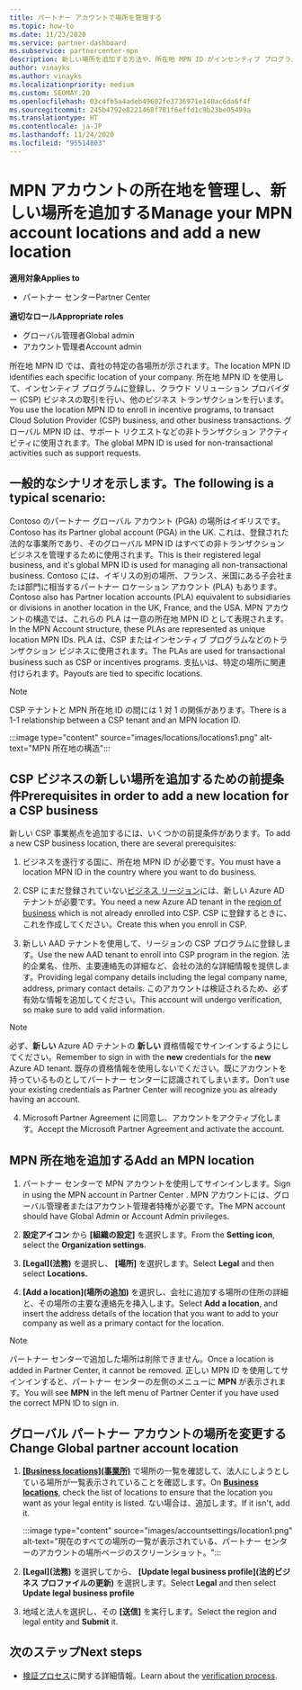 ```yaml
---
title: パートナー アカウントで場所を管理する
ms.topic: how-to
ms.date: 11/23/2020
ms.service: partner-dashboard
ms.subservice: partnercenter-mpn
description: 新しい場所を追加する方法や、所在地 MPN ID がインセンティブ プログラム、CSP ビジネス、サブスクリプション、その他のトランザクションでどのように使用されるかについて説明します。
author: vinayks
ms.author: vinayks
ms.localizationpriority: medium
ms.custom: SEOMAY.20
ms.openlocfilehash: 03c4fb5a4adeb49602fe3736971e140ac6da6f4f
ms.sourcegitcommit: 245b4792e8221468f781f6effd1c9b23be05499a
ms.translationtype: HT
ms.contentlocale: ja-JP
ms.lasthandoff: 11/24/2020
ms.locfileid: "95514803"
---
```

# <a name="manage-your-mpn-account-locations-and-add-a-new-location"></a><span data-ttu-id="3afe2-103">MPN アカウントの所在地を管理し、新しい場所を追加する</span><span class="sxs-lookup"><span data-stu-id="3afe2-103">Manage your MPN account locations and add a new location</span></span>

<span data-ttu-id="3afe2-104">**適用対象**</span><span class="sxs-lookup"><span data-stu-id="3afe2-104">**Applies to**</span></span>

- <span data-ttu-id="3afe2-105">パートナー センター</span><span class="sxs-lookup"><span data-stu-id="3afe2-105">Partner Center</span></span>

<span data-ttu-id="3afe2-106">**適切なロール**</span><span class="sxs-lookup"><span data-stu-id="3afe2-106">**Appropriate roles**</span></span>

- <span data-ttu-id="3afe2-107">グローバル管理者</span><span class="sxs-lookup"><span data-stu-id="3afe2-107">Global admin</span></span>
- <span data-ttu-id="3afe2-108">アカウント管理者</span><span class="sxs-lookup"><span data-stu-id="3afe2-108">Account admin</span></span>

<span data-ttu-id="3afe2-109">所在地 MPN ID では、貴社の特定の各場所が示されます。</span><span class="sxs-lookup"><span data-stu-id="3afe2-109">The location MPN ID identifies each specific location of your company.</span></span> <span data-ttu-id="3afe2-110">所在地 MPN ID を使用して、インセンティブ プログラムに登録し、クラウド ソリューション プロバイダー (CSP) ビジネスの取引を行い、他のビジネス トランザクションを行います。</span><span class="sxs-lookup"><span data-stu-id="3afe2-110">You use the location MPN ID to enroll in incentive programs, to transact Cloud Solution Provider (CSP) business, and other business transactions.</span></span> <span data-ttu-id="3afe2-111">グローバル MPN ID は、サポート リクエストなどの非トランザクション アクティビティに使用されます。</span><span class="sxs-lookup"><span data-stu-id="3afe2-111">The global MPN ID is used for non-transactional activities such as support requests.</span></span>

## <a name="the-following-is-a-typical-scenario"></a><span data-ttu-id="3afe2-112">一般的なシナリオを示します。</span><span class="sxs-lookup"><span data-stu-id="3afe2-112">The following is a typical scenario:</span></span>

<span data-ttu-id="3afe2-113">Contoso のパートナー グローバル アカウント (PGA) の場所はイギリスです。</span><span class="sxs-lookup"><span data-stu-id="3afe2-113">Contoso has its Partner global account (PGA) in the UK.</span></span> <span data-ttu-id="3afe2-114">これは、登録された法的な事業所であり、そのグローバル MPN ID はすべての非トランザクション ビジネスを管理するために使用されます。</span><span class="sxs-lookup"><span data-stu-id="3afe2-114">This is their registered legal business, and it's global MPN ID is used for managing all non-transactional business.</span></span> <span data-ttu-id="3afe2-115">Contoso には、イギリスの別の場所、フランス、米国にある子会社または部門に相当するパートナー ロケーション アカウント (PLA) もあります。</span><span class="sxs-lookup"><span data-stu-id="3afe2-115">Contoso also has Partner location accounts (PLA) equivalent to subsidiaries or divisions in another location in the UK, France, and the USA.</span></span> <span data-ttu-id="3afe2-116">MPN アカウントの構造では、これらの PLA は一意の所在地 MPN ID として表現されます。</span><span class="sxs-lookup"><span data-stu-id="3afe2-116">In the MPN Account structure, these PLAs are represented as unique location MPN IDs.</span></span> <span data-ttu-id="3afe2-117">PLA は、CSP またはインセンティブ プログラムなどのトランザクション ビジネスに使用されます。</span><span class="sxs-lookup"><span data-stu-id="3afe2-117">The PLAs are used for transactional business such as CSP or incentives programs.</span></span> <span data-ttu-id="3afe2-118">支払いは、特定の場所に関連付けられます。</span><span class="sxs-lookup"><span data-stu-id="3afe2-118">Payouts are tied to specific locations.</span></span> 

>[!NOTE]
><span data-ttu-id="3afe2-119">CSP テナントと MPN 所在地 ID の間には 1 対 1 の関係があります。</span><span class="sxs-lookup"><span data-stu-id="3afe2-119">There is a 1-1 relationship between a CSP tenant and an MPN location ID.</span></span>

:::image type="content" source="images/locations/locations1.png" alt-text="MPN 所在地の構造":::

## <a name="prerequisites-in-order-to-add-a-new-location-for-a-csp-business"></a><span data-ttu-id="3afe2-121">CSP ビジネスの新しい場所を追加するための前提条件</span><span class="sxs-lookup"><span data-stu-id="3afe2-121">Prerequisites in order to add a new location for a CSP business</span></span>

<span data-ttu-id="3afe2-122">新しい CSP 事業拠点を追加するには、いくつかの前提条件があります。</span><span class="sxs-lookup"><span data-stu-id="3afe2-122">To add a new CSP business location, there are several prerequisites:</span></span>

1. <span data-ttu-id="3afe2-123">ビジネスを遂行する国に、所在地 MPN ID が必要です。</span><span class="sxs-lookup"><span data-stu-id="3afe2-123">You must have a location MPN ID in the country where you want to do business.</span></span>

1. <span data-ttu-id="3afe2-124">CSP にまだ登録されていない[ビジネス リージョン](regional-authorization-overview.md)には、新しい Azure AD テナントが必要です。</span><span class="sxs-lookup"><span data-stu-id="3afe2-124">You need a new Azure AD tenant in the [region of business](regional-authorization-overview.md) which is not already enrolled into CSP.</span></span> <span data-ttu-id="3afe2-125">CSP に登録するときに、これを作成してください。</span><span class="sxs-lookup"><span data-stu-id="3afe2-125">Create this when you enroll in CSP.</span></span>
 
3. <span data-ttu-id="3afe2-126">新しい AAD テナントを使用して、リージョンの CSP プログラムに登録します。</span><span class="sxs-lookup"><span data-stu-id="3afe2-126">Use the new AAD tenant to enroll into CSP program in the region.</span></span>
<span data-ttu-id="3afe2-127">法的企業名、住所、主要連絡先の詳細など、会社の法的な詳細情報を提供します。</span><span class="sxs-lookup"><span data-stu-id="3afe2-127">Providing legal company details including the legal company name, address, primary contact details.</span></span> <span data-ttu-id="3afe2-128">このアカウントは検証されるため、必ず有効な情報を追加してください。</span><span class="sxs-lookup"><span data-stu-id="3afe2-128">This account will undergo verification, so make sure to add valid information.</span></span>

>[!NOTE] 
 ><span data-ttu-id="3afe2-129">必ず、**新しい** Azure AD テナントの **新しい** 資格情報でサインインするようにしてください。</span><span class="sxs-lookup"><span data-stu-id="3afe2-129">Remember to sign in with the **new** credentials for the **new** Azure AD tenant.</span></span> <span data-ttu-id="3afe2-130">既存の資格情報を使用しないでください。既にアカウントを持っているものとしてパートナー センターに認識されてしまいます。</span><span class="sxs-lookup"><span data-stu-id="3afe2-130">Don't use your existing credentials as Partner Center will recognize you as already having an account.</span></span>

4. <span data-ttu-id="3afe2-131">Microsoft Partner Agreement に同意し、アカウントをアクティブ化します。</span><span class="sxs-lookup"><span data-stu-id="3afe2-131">Accept the Microsoft Partner Agreement and activate the account.</span></span>

## <a name="add-an-mpn-location"></a><span data-ttu-id="3afe2-132">MPN 所在地を追加する</span><span class="sxs-lookup"><span data-stu-id="3afe2-132">Add an MPN location</span></span>

1. <span data-ttu-id="3afe2-133">パートナー センターで MPN アカウントを使用してサインインします。</span><span class="sxs-lookup"><span data-stu-id="3afe2-133">Sign in using the MPN account in Partner Center .</span></span> <span data-ttu-id="3afe2-134">MPN アカウントには、グローバル管理者またはアカウント管理者特権が必要です。</span><span class="sxs-lookup"><span data-stu-id="3afe2-134">The MPN account should have Global Admin or Account Admin privileges.</span></span> 

1. <span data-ttu-id="3afe2-135">**設定アイコン** から **[組織の設定]** を選択します。</span><span class="sxs-lookup"><span data-stu-id="3afe2-135">From the **Setting icon**, select the **Organization settings**.</span></span>

2. <span data-ttu-id="3afe2-136">**[Legal]\(法務\)** を選択し、 **[場所]** を選択します。</span><span class="sxs-lookup"><span data-stu-id="3afe2-136">Select **Legal** and then select **Locations.**</span></span>

3. <span data-ttu-id="3afe2-137">**[Add a location]\(場所の追加\)** を選択し、会社に追加する場所の住所の詳細と、その場所の主要な連絡先を挿入します。</span><span class="sxs-lookup"><span data-stu-id="3afe2-137">Select **Add a location**, and insert the address details of the location that you want to add to your company as well as a primary contact for the location.</span></span>

> [!NOTE]
> <span data-ttu-id="3afe2-138">パートナー センターで追加した場所は削除できません。</span><span class="sxs-lookup"><span data-stu-id="3afe2-138">Once a location is added in Partner Center, it cannot be removed.</span></span> <span data-ttu-id="3afe2-139">正しい MPN ID を使用してサインインすると、パートナー センターの左側のメニューに **MPN** が表示されます。</span><span class="sxs-lookup"><span data-stu-id="3afe2-139">You will see **MPN** in the left menu of Partner Center if you have used the correct MPN ID to sign in.</span></span>

## <a name="change-global-partner-account-location"></a><span data-ttu-id="3afe2-140">グローバル パートナー アカウントの場所を変更する</span><span class="sxs-lookup"><span data-stu-id="3afe2-140">Change Global partner account location</span></span>

1. <span data-ttu-id="3afe2-141">**[[Business locations]\(事業所\)](https://partner.microsoft.com/dashboard/account/v3/organization/legalinfo#mpn)** で場所の一覧を確認して、法人にしようとしている場所が一覧表示されていることを確認します。</span><span class="sxs-lookup"><span data-stu-id="3afe2-141">On **[Business locations](https://partner.microsoft.com/dashboard/account/v3/organization/legalinfo#mpn)**, check the list of locations to ensure that the location you want as your legal entity is listed.</span></span> <span data-ttu-id="3afe2-142">ない場合は、追加します。</span><span class="sxs-lookup"><span data-stu-id="3afe2-142">If it isn't, add it.</span></span>

   :::image type="content" source="images/accountsettings/location1.png" alt-text="現在のすべての場所の一覧が表示されている、パートナー センターのアカウントの場所ページのスクリーンショット。":::

2. <span data-ttu-id="3afe2-144">**[Legal]\(法務\)** を選択してから、 **[Update legal business profile]\(法的ビジネス プロファイルの更新\)** を選択します。</span><span class="sxs-lookup"><span data-stu-id="3afe2-144">Select **Legal** and then select **Update legal business profile**</span></span>
  
3. <span data-ttu-id="3afe2-145">地域と法人を選択し、その **[送信]** を実行します。</span><span class="sxs-lookup"><span data-stu-id="3afe2-145">Select the region and legal entity and **Submit** it.</span></span>

  
## <a name="next-steps"></a><span data-ttu-id="3afe2-146">次のステップ</span><span class="sxs-lookup"><span data-stu-id="3afe2-146">Next steps</span></span>

- <span data-ttu-id="3afe2-147">[検証プロセス](verification-responses.md)に関する詳細情報。</span><span class="sxs-lookup"><span data-stu-id="3afe2-147">Learn about the [verification process](verification-responses.md).</span></span>
